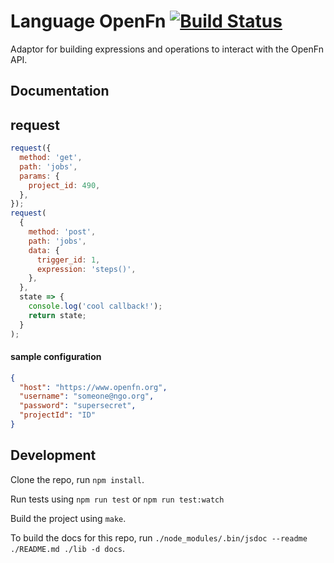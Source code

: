 # Language OpenFn [![Build Status](https://travis-ci.org/OpenFn/language-openfn.svg?branch=master)](https://travis-ci.org/OpenFn/language-openfn)

Adaptor for building expressions and operations to interact with the OpenFn API.

## Documentation

## request

```js
request({
  method: 'get',
  path: 'jobs',
  params: {
    project_id: 490,
  },
});
request(
  {
    method: 'post',
    path: 'jobs',
    data: {
      trigger_id: 1,
      expression: 'steps()',
    },
  },
  state => {
    console.log('cool callback!');
    return state;
  }
);
```

#### sample configuration

```json
{
  "host": "https://www.openfn.org",
  "username": "someone@ngo.org",
  "password": "supersecret",
  "projectId": "ID"
}
```

## Development

Clone the repo, run `npm install`.

Run tests using `npm run test` or `npm run test:watch`

Build the project using `make`.

To build the docs for this repo, run `./node_modules/.bin/jsdoc --readme ./README.md ./lib -d docs`.
